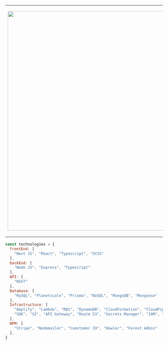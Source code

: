 <table>
  <tr>
    <td width="700">
 
<img width="700" src="https://64.media.tumblr.com/90d447fad5955852bb4b654211b90f0a/tumblr_n24o91zhK01s0t69oo1_500.gifv"></img>

  </td>
  <td valign="top" width="700">
    <br />

  <p>🖤 🖤 🖤&nbsp;&nbsp;conjuring digitial magic with my heart</p>
🔮&nbsp;same info but <a href="https://taylorlaughl.in" target="_blank">fancier</a>
<p>☕&nbsp;creator of <a href="https://cozypunk.io" target="_blank">cozyPunk</a></p>

  </td>
  </tr>
</table>


```javascript
const technologies = {
  frontEnd: [
    "Next JS", "React", "Typescript", "SCSS"
  ],
  backEnd: [
    "Node JS", "Express", "Typescript"
  ],
  API: [
    "REST"
  ],
  Database: [
    "MySQL", "Planetscale", "Prisma", "NoSQL", "MongoDB", "Mongoose" 
  ],
  Infrastructure: [
    "Amplify", "Lambda", "RDS", "DynamoDB", "CloudFormation", "CloudPipeline", "CloudFront", "CloudWatch", "CDK",
    "SDK", "S3", "API Gateway", "Route 53", "Secrets Manager", "IAM", "KMS", "Vercel"
  ],
  NPM: [
    "Stripe", "Nodemailer", "Cumstomer IO", "Howler", "Forest Admin"
  ], 
}
```
